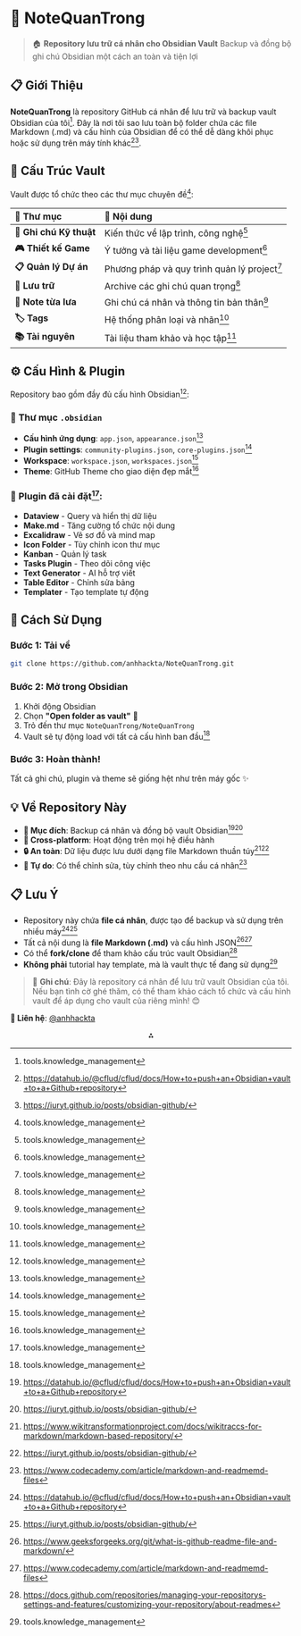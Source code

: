 
# 📒 NoteQuanTrong

> 🏠 **Repository lưu trữ cá nhân cho Obsidian Vault**
> Backup và đồng bộ ghi chú Obsidian một cách an toàn và tiện lợi

## 📋 Giới Thiệu

**NoteQuanTrong** là repository GitHub cá nhân để lưu trữ và backup vault Obsidian của tôi[^1]. Đây là nơi tôi sao lưu toàn bộ folder chứa các file Markdown (.md) và cấu hình của Obsidian để có thể dễ dàng khôi phục hoặc sử dụng trên máy tính khác[^2][^3].

## 📁 Cấu Trúc Vault

Vault được tổ chức theo các thư mục chuyên đề[^1]:


| 📂 Thư mục | 📝 Nội dung |
| :-- | :-- |
| **🔧 Ghi chú Kỹ thuật** | Kiến thức về lập trình, công nghệ[^1] |
| **🎮 Thiết kế Game** | Ý tưởng và tài liệu game development[^1] |
| **📋 Quản lý Dự án** | Phương pháp và quy trình quản lý project[^1] |
| **💾 Lưu trữ** | Archive các ghi chú quan trọng[^1] |
| **📝 Note từa lưa** | Ghi chú cá nhân và thông tin bản thân[^1] |
| **🏷️ Tags** | Hệ thống phân loại và nhãn[^1] |
| **📚 Tài nguyên** | Tài liệu tham khảo và học tập[^1] |

## ⚙️ Cấu Hình \& Plugin

Repository bao gồm đầy đủ cấu hình Obsidian[^1]:

### 🔧 **Thư mục `.obsidian`**

- **Cấu hình ứng dụng**: `app.json`, `appearance.json`[^1]
- **Plugin settings**: `community-plugins.json`, `core-plugins.json`[^1]
- **Workspace**: `workspace.json`, `workspaces.json`[^1]
- **Theme**: GitHub Theme cho giao diện đẹp mắt[^1]


### 🔌 **Plugin đã cài đặt**[^1]:

- **Dataview** - Query và hiển thị dữ liệu
- **Make.md** - Tăng cường tổ chức nội dung
- **Excalidraw** - Vẽ sơ đồ và mind map
- **Icon Folder** - Tùy chỉnh icon thư mục
- **Kanban** - Quản lý task
- **Tasks Plugin** - Theo dõi công việc
- **Text Generator** - AI hỗ trợ viết
- **Table Editor** - Chỉnh sửa bảng
- **Templater** - Tạo template tự động


## 🚀 Cách Sử Dụng

### **Bước 1: Tải về**

```bash
git clone https://github.com/anhhackta/NoteQuanTrong.git
```


### **Bước 2: Mở trong Obsidian**

1. Khởi động Obsidian
2. Chọn **"Open folder as vault"** 📂
3. Trỏ đến thư mục `NoteQuanTrong/NoteQuanTrong`
4. Vault sẽ tự động load với tất cả cấu hình ban đầu[^1]

### **Bước 3: Hoàn thành!**

Tất cả ghi chú, plugin và theme sẽ giống hệt như trên máy gốc ✨

## 💡 Về Repository Này

- **🎯 Mục đích**: Backup cá nhân và đồng bộ vault Obsidian[^2][^3]
- **📱 Cross-platform**: Hoạt động trên mọi hệ điều hành
- **🔒 An toàn**: Dữ liệu được lưu dưới dạng file Markdown thuần túy[^4][^3]
- **📝 Tự do**: Có thể chỉnh sửa, tùy chỉnh theo nhu cầu cá nhân[^5]


## 📋 Lưu Ý

- Repository này chứa **file cá nhân**, được tạo để backup và sử dụng trên nhiều máy[^2][^3]
- Tất cả nội dung là **file Markdown (.md)** và cấu hình JSON[^6][^5]
- Có thể **fork/clone** để tham khảo cấu trúc vault Obsidian[^7]
- **Không phải** tutorial hay template, mà là vault thực tế đang sử dụng[^1]

> 💭 **Ghi chú**: Đây là repository cá nhân để lưu trữ vault Obsidian của tôi. Nếu bạn tình cờ ghé thăm, có thể tham khảo cách tổ chức và cấu hình vault để áp dụng cho vault của riêng mình! 😊

**📧 Liên hệ**: [@anhhackta](https://github.com/anhhackta)

<div style="text-align: center">⁂</div>

[^1]: tools.knowledge_management

[^2]: https://datahub.io/@cflud/cflud/docs/How+to+push+an+Obsidian+vault+to+a+Github+repository

[^3]: https://iuryt.github.io/posts/obsidian-github/

[^4]: https://www.wikitransformationproject.com/docs/wikitraccs-for-markdown/markdown-based-repository/

[^5]: https://www.codecademy.com/article/markdown-and-readmemd-files

[^6]: https://www.geeksforgeeks.org/git/what-is-github-readme-file-and-markdown/

[^7]: https://docs.github.com/repositories/managing-your-repositorys-settings-and-features/customizing-your-repository/about-readmes

[^8]: https://github.com/luckman212/obsidian-backup/blob/main/README.md

[^9]: https://www.youtube.com/watch?v=5YZz38U20ws

[^10]: https://dev.to/padiazg/how-to-sync-your-obsidian-vault-using-github-a-complete-guide-2l08

[^11]: https://www.reddit.com/r/ObsidianMD/comments/1gw8x2r/how_to_backup_obsidian_notes_with_github/

[^12]: https://opencdss.state.co.us/cdss-learn-git/06-lesson-standard-repo-files/lesson-standard-repo-files/

[^13]: https://dannb.org/blog/2024/obsidian-backup-github/

[^14]: https://forum.obsidian.md/t/the-easiest-way-to-setup-obsidian-git-to-backup-notes/51429

[^15]: https://linked-blog-starter.vercel.app/connect-obsidian-vault-with-github

[^16]: https://www.obsidianstats.com/plugins/local-backup

[^17]: https://forum.obsidian.md/t/include-a-folder-in-obsidian-vault-in-a-github-repository-sync/41093

[^18]: https://help.obsidian.md/sync-notes

[^19]: https://www.markdownguide.org/getting-started/

[^20]: https://github.com/trustedsec/Obsidian-Vault-Structure

[^21]: https://www.dsebastien.net/how-i-synchronize-and-backup-my-obsidian-notes/

